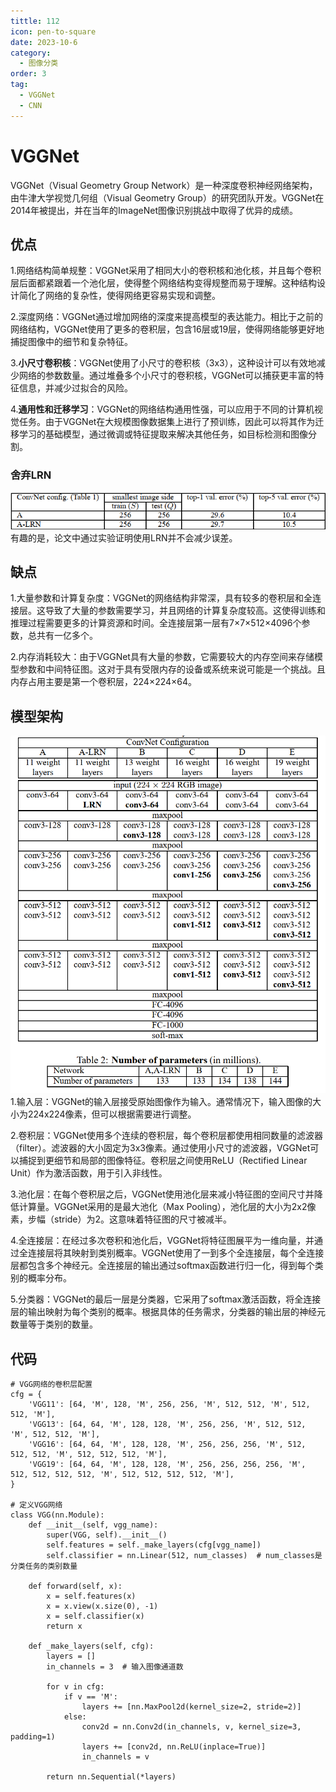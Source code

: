 ```yaml
---
tittle: 112
icon: pen-to-square
date: 2023-10-6
category:
  - 图像分类
order: 3
tag:
  - VGGNet
  - CNN
---
```

# VGGNet  
VGGNet（Visual Geometry Group Network）是一种深度卷积神经网络架构，由牛津大学视觉几何组（Visual Geometry Group）的研究团队开发。VGGNet在2014年被提出，并在当年的ImageNet图像识别挑战中取得了优异的成绩。  
## 优点  
1.网络结构简单规整：VGGNet采用了相同大小的卷积核和池化核，并且每个卷积层后面都紧跟着一个池化层，使得整个网络结构变得规整而易于理解。这种结构设计简化了网络的复杂性，使得网络更容易实现和调整。  

2.深度网络：VGGNet通过增加网络的深度来提高模型的表达能力。相比于之前的网络结构，VGGNet使用了更多的卷积层，包含16层或19层，使得网络能够更好地捕捉图像中的细节和复杂特征。  

3.**小尺寸卷积核**：VGGNet使用了小尺寸的卷积核（3x3），这种设计可以有效地减少网络的参数数量。通过堆叠多个小尺寸的卷积核，VGGNet可以捕获更丰富的特征信息，并减少过拟合的风险。

4.**通用性和迁移学习**：VGGNet的网络结构通用性强，可以应用于不同的计算机视觉任务。由于VGGNet在大规模图像数据集上进行了预训练，因此可以将其作为迁移学习的基础模型，通过微调或特征提取来解决其他任务，如目标检测和图像分割。  
### 舍弃LRN
![Alt text](public/LRN.png)  
有趣的是，论文中通过实验证明使用LRN并不会减少误差。
## 缺点  
1.大量参数和计算复杂度：VGGNet的网络结构非常深，具有较多的卷积层和全连接层。这导致了大量的参数需要学习，并且网络的计算复杂度较高。这使得训练和推理过程需要更多的计算资源和时间。全连接层第一层有7×7×512×4096个参数，总共有一亿多个。  

2.内存消耗较大：由于VGGNet具有大量的参数，它需要较大的内存空间来存储模型参数和中间特征图。这对于具有受限内存的设备或系统来说可能是一个挑战。且内存占用主要是第一个卷积层，224×224×64。
## 模型架构
![Alt text](public/vgg.png)  
1.输入层：VGGNet的输入层接受原始图像作为输入。通常情况下，输入图像的大小为224x224像素，但可以根据需要进行调整。

2.卷积层：VGGNet使用多个连续的卷积层，每个卷积层都使用相同数量的滤波器（filter）。滤波器的大小固定为3x3像素。通过使用小尺寸的滤波器，VGGNet可以捕捉到更细节和局部的图像特征。卷积层之间使用ReLU（Rectified Linear Unit）作为激活函数，用于引入非线性。

3.池化层：在每个卷积层之后，VGGNet使用池化层来减小特征图的空间尺寸并降低计算量。VGGNet采用的是最大池化（Max Pooling），池化层的大小为2x2像素，步幅（stride）为2。这意味着特征图的尺寸被减半。

4.全连接层：在经过多次卷积和池化后，VGGNet将特征图展平为一维向量，并通过全连接层将其映射到类别概率。VGGNet使用了一到多个全连接层，每个全连接层都包含多个神经元。全连接层的输出通过softmax函数进行归一化，得到每个类别的概率分布。

5.分类器：VGGNet的最后一层是分类器，它采用了softmax激活函数，将全连接层的输出映射为每个类别的概率。根据具体的任务需求，分类器的输出层的神经元数量等于类别的数量。  
## 代码
```
# VGG网络的卷积层配置
cfg = {
    'VGG11': [64, 'M', 128, 'M', 256, 256, 'M', 512, 512, 'M', 512, 512, 'M'],
    'VGG13': [64, 64, 'M', 128, 128, 'M', 256, 256, 'M', 512, 512, 'M', 512, 512, 'M'],
    'VGG16': [64, 64, 'M', 128, 128, 'M', 256, 256, 256, 'M', 512, 512, 512, 'M', 512, 512, 512, 'M'],
    'VGG19': [64, 64, 'M', 128, 128, 'M', 256, 256, 256, 256, 'M', 512, 512, 512, 512, 'M', 512, 512, 512, 512, 'M'],
}

# 定义VGG网络
class VGG(nn.Module):
    def __init__(self, vgg_name):
        super(VGG, self).__init__()
        self.features = self._make_layers(cfg[vgg_name])
        self.classifier = nn.Linear(512, num_classes)  # num_classes是分类任务的类别数量

    def forward(self, x):
        x = self.features(x)
        x = x.view(x.size(0), -1)
        x = self.classifier(x)
        return x

    def _make_layers(self, cfg):
        layers = []
        in_channels = 3  # 输入图像通道数

        for v in cfg:
            if v == 'M':
                layers += [nn.MaxPool2d(kernel_size=2, stride=2)]
            else:
                conv2d = nn.Conv2d(in_channels, v, kernel_size=3, padding=1)
                layers += [conv2d, nn.ReLU(inplace=True)]
                in_channels = v

        return nn.Sequential(*layers)

```
